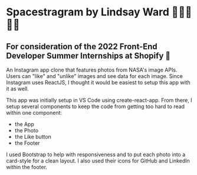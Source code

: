 # Spacestragram by Lindsay Ward 👋🏳️‍🌈🇨🇦
## For consideration of the 2022 Front-End Developer Summer Internships at Shopify 🚀

An Instagram app clone that features photos from NASA's image APIs. Users can "like" and "unlike" images and see data for each image.
Since Instagram uses ReactJS, I thought it would be easiest to setup this app with it as well.

This app was initially setup in VS Code using create-react-app. From there, I setup several components to keep the code from getting too hard to read within one component:
- the App
- the Photo
- the Like button
- the Footer

I used Bootstrap to help with responsiveness and to put each photo into a card-style for a clean layout. I also used their icons for GitHub and LinkedIn within the footer.
